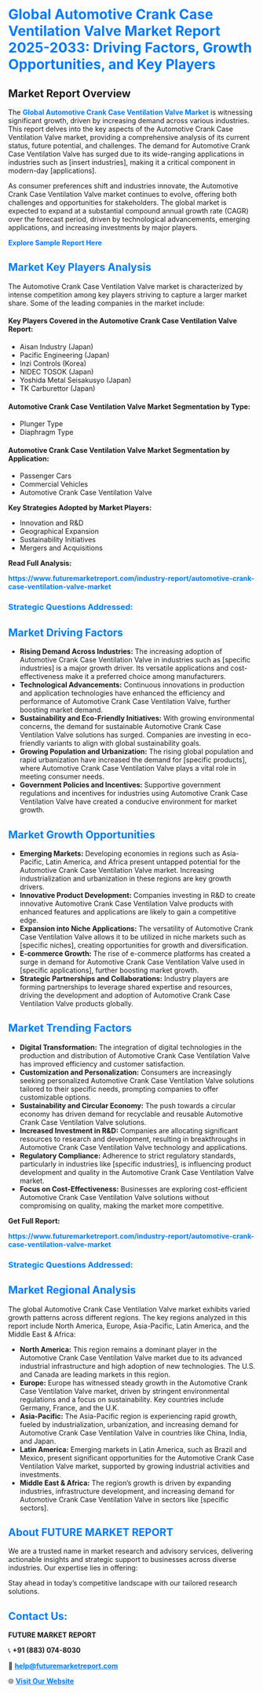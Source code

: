 <h1 style="color: #007BFF;">Global Automotive Crank Case Ventilation Valve Market Report 2025-2033: Driving Factors, Growth Opportunities, and Key Players</h1>

<section id="overview">
<h2>Market Report Overview</h2>
<p>The <a href="https://www.futuremarketreport.com/industry-report/automotive-crank-case-ventilation-valve-market" style="color: #007BFF; text-decoration: none;"><strong>Global Automotive Crank Case Ventilation Valve Market</strong></a> is witnessing significant growth, driven by increasing demand across various industries. This report delves into the key aspects of the Automotive Crank Case Ventilation Valve market, providing a comprehensive analysis of its current status, future potential, and challenges. The demand for Automotive Crank Case Ventilation Valve has surged due to its wide-ranging applications in industries such as [insert industries], making it a critical component in modern-day [applications].</p>
<p>As consumer preferences shift and industries innovate, the Automotive Crank Case Ventilation Valve market continues to evolve, offering both challenges and opportunities for stakeholders. The global market is expected to expand at a substantial compound annual growth rate (CAGR) over the forecast period, driven by technological advancements, emerging applications, and increasing investments by major players.</p>
</section>

<section id="overview">
<p><a href="https://www.futuremarketreport.com/request-sample/reportId=126562" style="color: #007BFF; text-decoration: none;"><strong>Explore Sample Report Here</strong></a></p>
</section>

<section id="key-players">
<h2 style="color: #007BFF;">Market Key Players Analysis</h2>
<p>The Automotive Crank Case Ventilation Valve market is characterized by intense competition among key players striving to capture a larger market share. Some of the leading companies in the market include:</p>
<h4>Key Players Covered in the Automotive Crank Case Ventilation Valve Report:</h4>
<ul><li>Aisan Industry (Japan)</li><li>Pacific Engineering (Japan)</li><li>Inzi Controls (Korea)</li><li>NIDEC TOSOK (Japan)</li><li>Yoshida Metal Seisakusyo (Japan)</li><li>TK Carburettor (Japan)</li></ul>
<h4>Automotive Crank Case Ventilation Valve Market Segmentation by Type:</h4>
<ul><li>Plunger Type</li><li>Diaphragm Type</li></ul>

<h4>Automotive Crank Case Ventilation Valve Market Segmentation by Application:</h4>
<ul><li>Passenger Cars</li><li>Commercial Vehicles</li><li>Automotive Crank Case Ventilation Valve</li></ul>
<p><strong>Key Strategies Adopted by Market Players:</strong></p>
<ul>
<li>Innovation and R&D</li>
<li>Geographical Expansion</li>
<li>Sustainability Initiatives</li>
<li>Mergers and Acquisitions</li>
</ul>
</section>

<section>
<p><strong>Read Full Analysis: </strong></p><a href="https://www.futuremarketreport.com/industry-report/automotive-crank-case-ventilation-valve-market" style="color: #007BFF; text-decoration: none;"><strong>https://www.futuremarketreport.com/industry-report/automotive-crank-case-ventilation-valve-market</strong></a>
<h3 style="color: #007BFF;">Strategic Questions Addressed:</h3>
</section>

<section id="driving-factors">
<h2 style="color: #007BFF;">Market Driving Factors</h2>
<ul>
<li><strong>Rising Demand Across Industries:</strong> The increasing adoption of Automotive Crank Case Ventilation Valve in industries such as [specific industries] is a major growth driver. Its versatile applications and cost-effectiveness make it a preferred choice among manufacturers.</li>
<li><strong>Technological Advancements:</strong> Continuous innovations in production and application technologies have enhanced the efficiency and performance of Automotive Crank Case Ventilation Valve, further boosting market demand.</li>
<li><strong>Sustainability and Eco-Friendly Initiatives:</strong> With growing environmental concerns, the demand for sustainable Automotive Crank Case Ventilation Valve solutions has surged. Companies are investing in eco-friendly variants to align with global sustainability goals.</li>
<li><strong>Growing Population and Urbanization:</strong> The rising global population and rapid urbanization have increased the demand for [specific products], where Automotive Crank Case Ventilation Valve plays a vital role in meeting consumer needs.</li>
<li><strong>Government Policies and Incentives:</strong> Supportive government regulations and incentives for industries using Automotive Crank Case Ventilation Valve have created a conducive environment for market growth.</li>
</ul>
</section>

<section id="growth-opportunities">
<h2 style="color: #007BFF;">Market Growth Opportunities</h2>
<ul>
<li><strong>Emerging Markets:</strong> Developing economies in regions such as Asia-Pacific, Latin America, and Africa present untapped potential for the Automotive Crank Case Ventilation Valve market. Increasing industrialization and urbanization in these regions are key growth drivers.</li>
<li><strong>Innovative Product Development:</strong> Companies investing in R&D to create innovative Automotive Crank Case Ventilation Valve products with enhanced features and applications are likely to gain a competitive edge.</li>
<li><strong>Expansion into Niche Applications:</strong> The versatility of Automotive Crank Case Ventilation Valve allows it to be utilized in niche markets such as [specific niches], creating opportunities for growth and diversification.</li>
<li><strong>E-commerce Growth:</strong> The rise of e-commerce platforms has created a surge in demand for Automotive Crank Case Ventilation Valve used in [specific applications], further boosting market growth.</li>
<li><strong>Strategic Partnerships and Collaborations:</strong> Industry players are forming partnerships to leverage shared expertise and resources, driving the development and adoption of Automotive Crank Case Ventilation Valve products globally.</li>
</ul>
</section>

<section id="trending-factors">
<h2 style="color: #007BFF;">Market Trending Factors</h2>
<ul>
<li><strong>Digital Transformation:</strong> The integration of digital technologies in the production and distribution of Automotive Crank Case Ventilation Valve has improved efficiency and customer satisfaction.</li>
<li><strong>Customization and Personalization:</strong> Consumers are increasingly seeking personalized Automotive Crank Case Ventilation Valve solutions tailored to their specific needs, prompting companies to offer customizable options.</li>
<li><strong>Sustainability and Circular Economy:</strong> The push towards a circular economy has driven demand for recyclable and reusable Automotive Crank Case Ventilation Valve solutions.</li>
<li><strong>Increased Investment in R&D:</strong> Companies are allocating significant resources to research and development, resulting in breakthroughs in Automotive Crank Case Ventilation Valve technology and applications.</li>
<li><strong>Regulatory Compliance:</strong> Adherence to strict regulatory standards, particularly in industries like [specific industries], is influencing product development and quality in the Automotive Crank Case Ventilation Valve market.</li>
<li><strong>Focus on Cost-Effectiveness:</strong> Businesses are exploring cost-efficient Automotive Crank Case Ventilation Valve solutions without compromising on quality, making the market more competitive.</li>
</ul>
</section>

<section>
<p><strong>Get Full Report: </strong></p><a href="https://www.futuremarketreport.com/industry-report/automotive-crank-case-ventilation-valve-market" style="color: #007BFF; text-decoration: none;"><strong>https://www.futuremarketreport.com/industry-report/automotive-crank-case-ventilation-valve-market</strong></a>
<h3 style="color: #007BFF;">Strategic Questions Addressed:</h3>
</section>


<section id="regional-analysis">
<h2 style="color: #007BFF;">Market Regional Analysis</h2>
<p>The global Automotive Crank Case Ventilation Valve market exhibits varied growth patterns across different regions. The key regions analyzed in this report include North America, Europe, Asia-Pacific, Latin America, and the Middle East & Africa:</p>
<ul>
<li><strong>North America:</strong> This region remains a dominant player in the Automotive Crank Case Ventilation Valve market due to its advanced industrial infrastructure and high adoption of new technologies. The U.S. and Canada are leading markets in this region.</li>
<li><strong>Europe:</strong> Europe has witnessed steady growth in the Automotive Crank Case Ventilation Valve market, driven by stringent environmental regulations and a focus on sustainability. Key countries include Germany, France, and the U.K.</li>
<li><strong>Asia-Pacific:</strong> The Asia-Pacific region is experiencing rapid growth, fueled by industrialization, urbanization, and increasing demand for Automotive Crank Case Ventilation Valve in countries like China, India, and Japan.</li>
<li><strong>Latin America:</strong> Emerging markets in Latin America, such as Brazil and Mexico, present significant opportunities for the Automotive Crank Case Ventilation Valve market, supported by growing industrial activities and investments.</li>
<li><strong>Middle East & Africa:</strong> The region’s growth is driven by expanding industries, infrastructure development, and increasing demand for Automotive Crank Case Ventilation Valve in sectors like [specific sectors].</li>
</ul>
</section>

<footer>
<h2 style="color: #007BFF;">About FUTURE MARKET REPORT</h2>
<p>We are a trusted name in market research and advisory services, delivering actionable insights and strategic support to businesses across diverse industries. Our expertise lies in offering:</p>

<p>Stay ahead in today’s competitive landscape with our tailored research solutions.</p>

<h2 style="color: #007BFF;">Contact Us:</h2>
<p><strong>FUTURE MARKET REPORT</strong></p>
<p>📞 <strong>+91 (883) 074-8030</strong></p>
<p>📧 <strong><a href="mailto:help@futuremarketreport.com" style="color: #007BFF;">help@futuremarketreport.com</a></strong></p>
<p>🌐 <strong><a href="https://www.futuremarketreport.com/" style="color: #007BFF;">Visit Our Website</a></strong></p>
</footer>